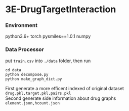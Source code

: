 # 3E-DrugTargetInteraction


### Environment

python3.6+
torch
pysmiles==1.0.1
numpy

### Data Processor

put ```train.csv``` into ```./data``` folder, then run

```
cd data
python decompose.py
python make_graph_dict.py
```

First generate a more efficent indexed of original dataset ```drug.pkl,target.pkl,pairs.pkl```    
Second generate side information about drug graphs ```element.json,hcount.json```  

